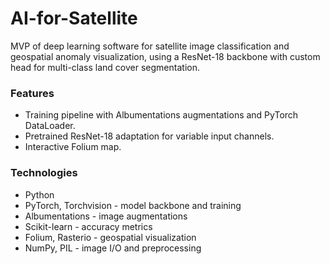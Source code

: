 # AI-for-Satellite
MVP of deep learning software for satellite image classification and geospatial anomaly visualization,
using a ResNet-18 backbone with custom head for multi-class land cover segmentation.

### Features
- Training pipeline with Albumentations augmentations and PyTorch DataLoader.
- Pretrained ResNet-18 adaptation for variable input channels.
- Interactive Folium map.

### Technologies
- Python
- PyTorch, Torchvision - model backbone and training
- Albumentations - image augmentations
- Scikit-learn - accuracy metrics
- Folium, Rasterio - geospatial visualization
- NumPy, PIL - image I/O and preprocessing
